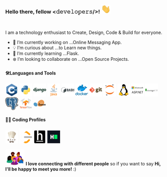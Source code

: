 <div align="left">
<h3>Hello there, fellow <𝚍𝚎𝚟𝚎𝚕𝚘𝚙𝚎𝚛𝚜/>! <img src="https://raw.githubusercontent.com/vamseep36/vamseep36/main/social/Hi.gif" width="30"></h3></br>
</div>

<p>
 I am a technology enthusiast to Create, Design, Code & Build for everyone.
</p>

- 🔧 I’m currently working on ...Online Messaging App.
- 💡 I’m curious about ...to Learn new things.
- 📖 I’m currently learning ...Flask.
- ❄️ I’m looking to collaborate on ...Open Source Projects.

<div>
  <h4>🛠️Languages and Tools</h4>
 
  <code><img height="40" src="https://raw.githubusercontent.com/github/explore/80688e429a7d4ef2fca1e82350fe8e3517d3494d/topics/cpp/cpp.png"></code>
  <code><img height="40" src="https://raw.githubusercontent.com/github/explore/80688e429a7d4ef2fca1e82350fe8e3517d3494d/topics/python/python.png"></code>
  <code><img height="40" src="https://raw.githubusercontent.com/github/explore/80688e429a7d4ef2fca1e82350fe8e3517d3494d/topics/django/django.png"></code>
  <code><img height="40" src="https://raw.githubusercontent.com/github/explore/80688e429a7d4ef2fca1e82350fe8e3517d3494d/topics/java/java.png"></code>
  <code><img height="40" src="https://raw.githubusercontent.com/github/explore/80688e429a7d4ef2fca1e82350fe8e3517d3494d/topics/bash/bash.png"></code>
  <code><img height="40" src="https://raw.githubusercontent.com/github/explore/80688e429a7d4ef2fca1e82350fe8e3517d3494d/topics/docker/docker.png"></code>
  <code><img height="40" src="https://raw.githubusercontent.com/github/explore/80688e429a7d4ef2fca1e82350fe8e3517d3494d/topics/git/git.png"></code>
  <code><img height="40" src="https://raw.githubusercontent.com/github/explore/80688e429a7d4ef2fca1e82350fe8e3517d3494d/topics/jupyter-notebook/jupyter-notebook.png"></code>
  <code><img height="40" src="https://raw.githubusercontent.com/github/explore/80688e429a7d4ef2fca1e82350fe8e3517d3494d/topics/linux/linux.png"></code>
  <code><img height="40" src="https://raw.githubusercontent.com/github/explore/80688e429a7d4ef2fca1e82350fe8e3517d3494d/topics/aspnet/aspnet.png"></code>
  <code><img height="40" src="https://raw.githubusercontent.com/github/explore/80688e429a7d4ef2fca1e82350fe8e3517d3494d/topics/mongodb/mongodb.png"></code>
  <code><img height="40" src="https://raw.githubusercontent.com/github/explore/80688e429a7d4ef2fca1e82350fe8e3517d3494d/topics/postgresql/postgresql.png"></code>
  <code><img height="40" src="https://raw.githubusercontent.com/github/explore/80688e429a7d4ef2fca1e82350fe8e3517d3494d/topics/tensorflow/tensorflow.png"></code>
  <code><img height="40" src="https://raw.githubusercontent.com/github/explore/80688e429a7d4ef2fca1e82350fe8e3517d3494d/topics/scikit-learn/scikit-learn.png"></code>
  </br>
<div>

<div>
<h4> 👨‍💻 Coding Profiles </h4>
<a href="https://www.codechef.com/users/vamseep36" target="blank"><code><img src="https://raw.githubusercontent.com/vamseep36/vamseep36/main/social/c5d9fc1e18bcf039f464c2ab6cfb3eb6.jpg" width="40"></code></a>
<a href="https://leetcode.com/vamseep36" target="blank"><code><img src="https://raw.githubusercontent.com/vamseep36/vamseep36/main/social/leet-code.svg" width="40"></code></a>
<a href="https://www.hackerearth.com/@vamseep36" target="blank"><code><img src="https://raw.githubusercontent.com/vamseep36/vamseep36/main/social/hackerearth.svg" width="40"></code></a>
<a href="https://www.hackerrank.com/vamseep36" target="blank"><code><img src="https://raw.githubusercontent.com/vamseep36/vamseep36/main/social/hackerrank.svg" width="40"></code></a>
</div>


<div>
<br><img src="https://raw.githubusercontent.com/vamseep36/vamseep36/main/social/community.gif" width=60> <b>I love connecting with different people</b> so if you want to say <b>Hi, I'll be happy to meet you more!</b> :)</br>
</div>
